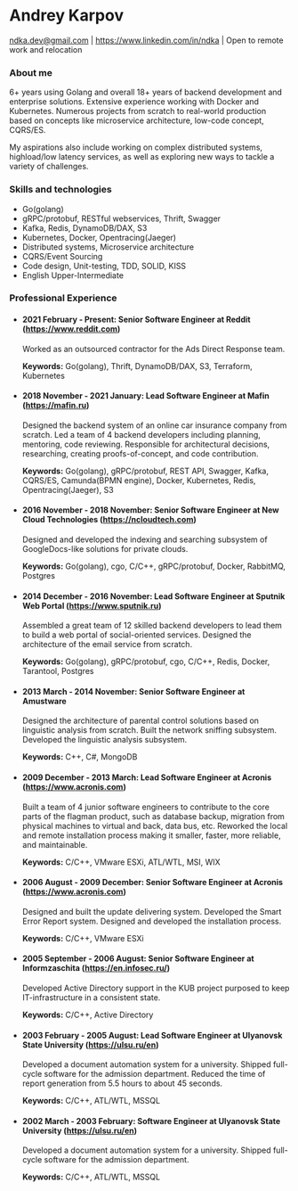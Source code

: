 # Andrey Karpov
ndka.dev@gmail.com | https://www.linkedin.com/in/ndka | Open to remote work and relocation

### About me
6+ years using Golang and overall 18+ years of backend development and enterprise solutions. Extensive experience working with Docker and Kubernetes. Numerous projects from scratch to real-world production based on concepts like microservice architecture, low-code concept, CQRS/ES.

My aspirations also include working on complex distributed systems, highload/low latency services, as well as exploring new ways to tackle a variety of challenges.

### Skills and technologies
- Go(golang)
- gRPC/protobuf, RESTful webservices, Thrift, Swagger
- Kafka, Redis, DynamoDB/DAX, S3
- Kubernetes, Docker, Opentracing(Jaeger)
- Distributed systems, Microservice architecture
- CQRS/Event Sourcing
- Code design, Unit-testing, TDD, SOLID, KISS
- English Upper-Intermediate

### Professional Experience
* #### 2021 February - Present: Senior Software Engineer at Reddit (https://www.reddit.com)
  Worked as an outsourced contractor for the Ads Direct Response team.

  **Keywords:** Go(golang), Thrift, DynamoDB/DAX, S3, Terraform, Kubernetes

* #### 2018 November - 2021 January: Lead Software Engineer at Mafin (https://mafin.ru)
  Designed the backend system of an online car insurance company from scratch. Led a team of 4 backend developers including planning, mentoring, code reviewing. Responsible for architectural decisions, researching, creating proofs-of-concept, and code contribution.

  **Keywords:** Go(golang), gRPC/protobuf, REST API, Swagger, Kafka, CQRS/ES, Camunda(BPMN engine), Docker, Kubernetes, Redis, Opentracing(Jaeger), S3

* #### 2016 November - 2018 November: Senior Software Engineer at New Cloud Technologies (https://ncloudtech.com)
  Designed and developed the indexing and searching subsystem of GoogleDocs-like solutions for private clouds.

  **Keywords:** Go(golang), cgo, C/C++, gRPC/protobuf, Docker, RabbitMQ, Postgres

* #### 2014 December - 2016 November: Lead Software Engineer at Sputnik Web Portal (https://www.sputnik.ru)
  Assembled a great team of 12 skilled backend developers to lead them to build a web portal of social-oriented services. Designed the architecture of the email service from scratch.

  **Keywords:** Go(golang), gRPC/protobuf, cgo, C/C++, Redis, Docker, Tarantool, Postgres

* #### 2013 March - 2014 November: Senior Software Engineer at Amustware
  Designed the architecture of parental control solutions based on linguistic analysis from scratch. Built the network sniffing subsystem. Developed the linguistic analysis subsystem.

  **Keywords:** C++, C#, MongoDB

* #### 2009 December - 2013 March: Lead Software Engineer at Acronis (https://www.acronis.com)
  Built a team of 4 junior software engineers to contribute to the core parts of the flagman product, such as database backup, migration from physical machines to virtual and back, data bus, etc. Reworked the local and remote installation process making it smaller, faster, more reliable, and maintainable.

  **Keywords:** C/C++, VMware ESXi, ATL/WTL, MSI, WIX

* #### 2006 August - 2009 December: Senior Software Engineer at Acronis (https://www.acronis.com)
  Designed and built the update delivering system. Developed the Smart Error Report system. Designed and developed the installation process.

  **Keywords:** C/C++, VMware ESXi

* #### 2005 September - 2006 August: Senior Software Engineer at Informzaschita (https://en.infosec.ru/)
  Developed Active Directory support in the KUB project purposed to keep IT-infrastructure in a consistent state.

  **Keywords:** C/C++, Active Directory

* #### 2003 February - 2005 August: Lead Software Engineer at Ulyanovsk State University (https://ulsu.ru/en)
  Developed a document automation system for a university. Shipped full-cycle software for the admission department. Reduced the time of report generation from 5.5 hours to about 45 seconds.

  **Keywords:** C/C++, ATL/WTL, MSSQL

* #### 2002 March - 2003 February: Software Engineer at Ulyanovsk State University (https://ulsu.ru/en)
  Developed a document automation system for a university. Shipped full-cycle software for the admission department.

  **Keywords:** C/C++, ATL/WTL, MSSQL
